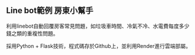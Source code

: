 ## Line bot範例 房東小幫手

利用linebot自動回覆房客常見問題，如垃圾車時間、冷氣不冷、水電費每度多少錢之類的重複性問題。

採用Python + Flask技術，程式碼存於Github上，並利用Render進行雲端部屬。

